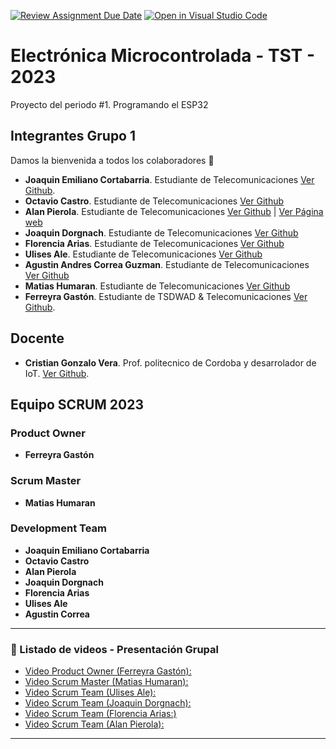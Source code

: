 [![Review Assignment Due Date](https://classroom.github.com/assets/deadline-readme-button-8d59dc4de5201274e310e4c54b9627a8934c3b88527886e3b421487c677d23eb.svg)](https://classroom.github.com/a/J_sTf_W8) [![Open in Visual Studio Code](https://classroom.github.com/assets/open-in-vscode-c66648af7eb3fe8bc4f294546bfd86ef473780cde1dea487d3c4ff354943c9ae.svg)](https://classroom.github.com/online_ide?assignment_repo_id=10776980&assignment_repo_type=AssignmentRepo)

# Electrónica Microcontrolada - TST - 2023
Proyecto del periodo #1. Programando el ESP32
 

## Integrantes Grupo 1          

Damos la bienvenida a todos los colaboradores 💙
- **Joaquin Emiliano Cortabarria**. Estudiante de Telecomunicaciones [Ver Github](https://github.com/joacorta).
- **Octavio Castro**. Estudiante de Telecomunicaciones [Ver Github](https://github.com/OctavioXeOc)
- **Alan Pierola**. Estudiante de Telecomunicaciones [Ver Github](https://github.com/alancodigo) | [Ver Página web](https://alancodigo.github.io)
- **Joaquin Dorgnach**. Estudiante de Telecomunicaciones [Ver Github](https://github.com/Joaquinn31)
- **Florencia Arias**. Estudiante de Telecomunicaciones [Ver Github](https://github.com/cande2323)
- **Ulises Ale**. Estudiante de Telecomunicaciones [Ver Github](https://github.com/ulisesaale)
- **Agustin Andres Correa Guzman**. Estudiante de Telecomunicaciones [Ver Github](https://github.com/Agustincorreag91https://github.com/)
- **Matias Humaran**. Estudiante de Telecomunicaciones [Ver Github](https://github.com/Malvatyan)
- **Ferreyra Gastón**. Estudiante de TSDWAD & Telecomunicaciones [Ver Github](https://github.com/gastonloco).



## Docente

- **Cristian Gonzalo Vera**. Prof. politecnico de Cordoba y desarrolador de IoT. [Ver Github](https://github.com/Gona79).


## Equipo SCRUM 2023


### Product Owner

- **Ferreyra Gastón**

### Scrum Master

- **Matias Humaran**

### Development Team

- **Joaquin Emiliano Cortabarria**
- **Octavio Castro**
- **Alan Pierola**
- **Joaquin Dorgnach**
- **Florencia Arias**
- **Ulises Ale**
- **Agustin Correa**

--- 

### 🎥 Listado de videos - Presentación Grupal

<!-- YT:START -->
- [Video Product Owner (Ferreyra Gastón):][video1]
- [Video Scrum Master (Matias Humaran):][video2]
- [Video Scrum Team (Ulises Ale):][video3]
- [Video Scrum Team (Joaquin Dorgnach):][video4]
- [Video Scrum Team (Florencia Arias:)][video5]
- [Video Scrum Team (Alan Pierola):][video6]
<!-- YT:END -->


---
[video1]: https://www.youtube.com/watch?v=jiJkwRlExsE
[video2]: https://www.youtube.com/watch?v=HXS5RiXmF7U
[video3]: https://www.youtube.com/watch?v=MSoVLNoIxQ8
[video4]: https://www.youtube.com/watch?v=79ER_k4Qr2E
[video5]: https://www.youtube.com/watch?v=kHgwKReGjzA
[video6]: https://www.youtube.com/watch?v=gh8z8eFezkI
 
